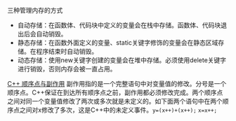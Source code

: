三种管理内存的方式
* 自动存储：在函数体、代码块中定义的变量会在栈中存储。函数体、代码块退出后会自动销毁。
* 静态存储：在函数外面定义的变量、static关键字修饰的变量会在静态区域存储。在程序结束时自动销毁。
* 动态存储：使用new关键字创建的变量会在堆中存储。必须使用delete关键字进行销毁，否则内存会被一直占用。

[C++ 顺序点与副作用](https://www.cnblogs.com/dolphin0520/archive/2011/04/20/2022330.html)
副作用指的是一个完整语句中对变量值的修改。分号是一个顺序点。C++保证在到达所有顺序点之前，副作用都必须修改完成。两个顺序点之间对同一个变量值修改了两次或多次就是未定义的。如下面两个语句中在两个顺序点之间对x修改了多次，这是C++中的未定义事件。`y=(x++)+(x++);` `x=x++;`


